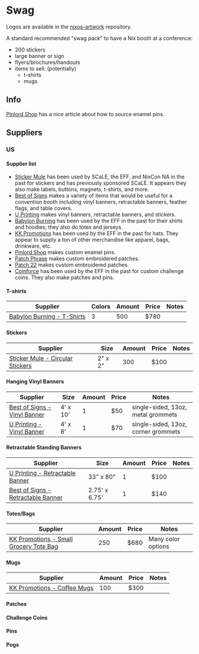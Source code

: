 # Swag

Logos are available in the [nixos-artwork] repository.

A standard recommended "swag pack" to have a Nix booth at a conference:

- 200 stickers
- large banner or sign
- flyers/brochures/handouts
- items to sell: (potentially)
  - t-shirts
  - mugs

## Info

[Pinlord Shop][pinlordshop-article] has a nice article about how to source enamel pins.

## Suppliers

### US

#### Supplier list

- [Sticker Mule][stickermule] has been used by SCaLE, the EFF, and NixCon NA in the past for stickers and has previously sponsored SCaLE. It appears they also make labels, buttons, magnets, t-shirts, and more.
- [Best of Signs][bestofsigns] makes a variety of items that would be useful for a convention booth including vinyl banners, retractable banners, feather flags, and table covers.
- [U Printing][uprinting] makes vinyl banners, retractable banners, and stickers.
- [Babylon Burning][babylonburning] has been used by the EFF in the past for their shirts and hoodies; they also do totes and jerseys.
- [KK Promotions][kkpromotions] has been used by the EFF in the past for hats. They appear to supply a ton of other merchandise like apparel, bags, drinkware, etc.
- [Pinlord Shop][pinlordshop] makes custom enamel pins.
- [Patch Phrase][patchphrase] makes custom embroidered patches.
- [Patch 22][patch22] makes custom embroidered patches.
- [Coinforce][coinforce] has been used by the EFF in the past for custom challenge coins. They also make patches and pins.

#### T-shirts

  | Supplier                                                 | Colors    | Amount | Price | Notes                             |
  | -------------------------------------------------------- | --------- | ------ | ----- | --------------------------------- |
  | [Babylon Burning - T-Shirts][babylonburning-pricing]     | 3         | 500    | $780  |                                   |

#### Stickers

  | Supplier                                                 | Size      | Amount | Price | Notes                             |
  | -------------------------------------------------------- | --------- | ------ | ----- | --------------------------------- |
  | [Sticker Mule - Circular Stickers][stickermule-circle]   | 2" x 2"   | 300    | $100  |                                   |

#### Hanging Vinyl Banners

  | Supplier                                                 | Size      | Amount | Price | Notes                               |
  | -------------------------------------------------------- | --------- | ------ | ----- | ----------------------------------- |
  | [Best of Signs - Vinyl Banner][bestofsigns-vinyl]        | 4' x 10'  | 1      | $50   | single-sided, 13oz, metal grommets  |
  | [U Printing - Vinyl Banner][uprinting-vinyl]             | 4' x 8'   | 1      | $70   | single-sided, 13oz, corner grommets |

#### Retractable Standing Banners

  | Supplier                                                      | Size          | Amount | Price | Notes                             |
  | ------------------------------------------------------------- | ------------- | ------ | ----- | --------------------------------- |
  | [U Printing - Retractable Banner][uprinting-retractable]      | 33" x 80"     | 1      | $100  |                                   |
  | [Best of Signs - Retractable Banner][bestofsigns-retractable] | 2.75' x 6.75' | 1      | $140  |                                   |
  
#### Totes/Bags

  | Supplier                                                                    | Amount | Price | Notes                             |
  | --------------------------------------------------------------------------- | ------ | ----- | --------------------------------- |
  | [KK Promotions - Small Grocery Tote Bag][kkpromotions-smallgrocerytotebags] | 250    | $680  | Many color options                |

#### Mugs

  | Supplier                                                                    | Amount | Price | Notes                             |
  | --------------------------------------------------------------------------- | ------ | ----- | --------------------------------- |
  | [KK Promotions - Coffee Mugs][kkpromotions-coffeemug]                       | 100    | $300  |                                   |

#### Patches

#### Challenge Coins

#### Pins

#### Pogs

[nixos-artwork]: https://github.com/NixOS/nixos-artwork/

[stickermule]: https://www.stickermule.com/
[stickermule-circle]: https://www.stickermule.com/products/circle-stickers

[bestofsigns]: https://www.bestofsigns.com/
[bestofsigns-vinyl]: https://www.bestofsigns.com/vinyl-banners.html
[bestofsigns-retractable]: https://www.bestofsigns.com/retractable-rollup-banner-stands.html

[uprinting]: https://www.uprinting.com/
[uprinting-retractable]: https://www.uprinting.com/retractable-banner-stands.html
[uprinting-vinyl]: https://www.uprinting.com/vinyl-banner.html

[babylonburning]: https://www.babylontee.com/our-story
[babylonburning-pricing]: https://www.babylontee.com/pricing

[kkpromotions]: https://www.kkpromos.com/
[kkpromotions-smallgrocerytotebags]: https://www.kkpromos.com/ProductDetails/?productId=555089102&pfpAdId=500031629&pfpAdIndex=2&imageId=314541968&tab=Tile&referrerPage=ProductResults&refPgId=530525223&referrerModule=PRDREB
[kkpromotions-coffeemug]: https://www.kkpromos.com/ProductDetails/?productId=554928550&imageId=311076248&tab=Tile&referrerPage=ProductResults&refPgId=530525223&referrerModule=PRDREB

[pinlordshop]: https://www.pinlordshop.com/
[pinlordshop-article]: https://www.pinlordshop.com/blogs/the-ultimate-guide-to-making-and-selling-enamel-pins/the-best-custom-enamel-pin-manufacturers-and-how-to-work-with-them

[patchphrase]: https://patchphrase.com/

[patch22]: https://www.patch22.net/

[coinforce]: https://www.coinforce.com/
